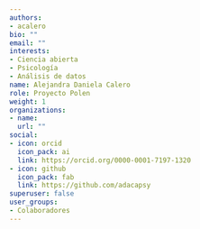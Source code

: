 ```yaml
---
authors:
- acalero
bio: ""
email: ""
interests:
- Ciencia abierta
- Psicología
- Análisis de datos
name: Alejandra Daniela Calero
role: Proyecto Polen
weight: 1
organizations:
- name: 
  url: ""
social:
- icon: orcid
  icon_pack: ai
  link: https://orcid.org/0000-0001-7197-1320
- icon: github
  icon_pack: fab
  link: https://github.com/adacapsy
superuser: false
user_groups:
- Colaboradores
---
```

